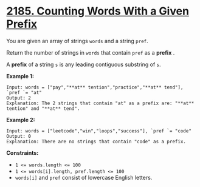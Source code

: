 # [2185. Counting Words With a Given Prefix](https://leetcode.com/problems/counting-words-with-a-given-prefix/description/)

You are given an array of strings `words` and a string `pref`.

Return the number of strings in `words` that contain `pref` as a **prefix** .

A **prefix** of a string `s` is any leading contiguous substring of `s`.

**Example 1:**

```
Input: words = ["pay","**at** tention","practice","**at** tend"], `pref `= "at"
Output: 2
Explanation: The 2 strings that contain "at" as a prefix are: "**at** tention" and "**at** tend".
```

**Example 2:**

```
Input: words = ["leetcode","win","loops","success"], `pref `= "code"
Output: 0
Explanation: There are no strings that contain "code" as a prefix.
```

**Constraints:**

- `1 <= words.length <= 100`
- `1 <= words[i].length, pref.length <= 100`
- `words[i]` and `pref` consist of lowercase English letters.
